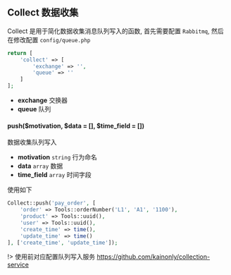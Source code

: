 ## Collect 数据收集

Collect 是用于简化数据收集消息队列写入的函数, 首先需要配置 `Rabbitmq`, 然后在修改配置 `config/queue.php`

```php
return [
    'collect' => [
        'exchange' => '',
        'queue' => ''
    ]
];
```

- **exchange** 交换器
- **queue** 队列

#### push($motivation, $data = [], $time_field = [])

数据收集队列写入

- **motivation** `string` 行为命名
- **data** `array` 数据
- **time_field** `array` 时间字段

使用如下

```php
Collect::push('pay_order', [
    'order' => Tools::orderNumber('L1', 'A1', '1100'),
    'product' => Tools::uuid(),
    'user' => Tools::uuid(),
    'create_time' => time(),
    'update_time' => time()
], ['create_time', 'update_time']);
```

!> 使用前对应配置队列写入服务 https://github.com/kainonly/collection-service